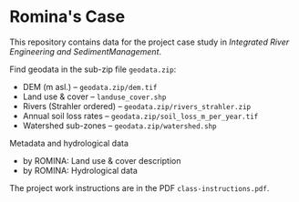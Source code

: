 # Romina's Case
This repository contains data for the project case study in *Integrated River Engineering and SedimentManagement*.

Find geodata in the sub-zip file `geodata.zip`:
- DEM (m asl.) – `geodata.zip/dem.tif`
- Land use & cover – `landuse_cover.shp`
- Rivers (Strahler ordered) – `geodata.zip/rivers_strahler.zip`
- Annual soil loss rates – `geodata.zip/soil_loss_m_per_year.tif`
- Watershed sub-zones – `geodata.zip/watershed.shp`

Metadata and hydrological data
- by ROMINA: Land use & cover description
- by ROMINA: Hydrological data

The project work instructions are in the PDF `class-instructions.pdf`.
